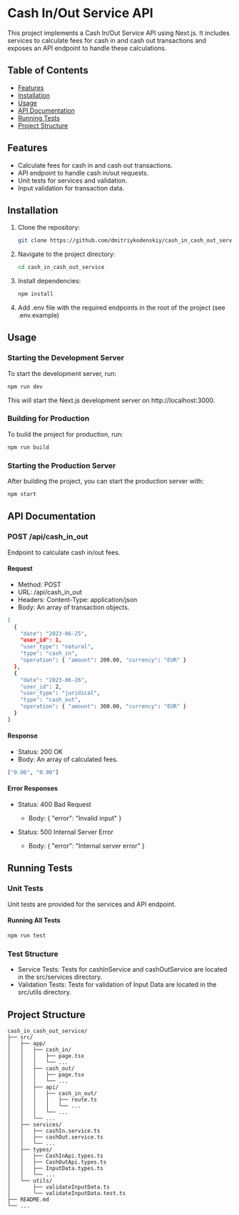 # Cash In/Out Service API

This project implements a Cash In/Out Service API using Next.js. It includes services to calculate fees for cash in and cash out transactions and exposes an API endpoint to handle these calculations.

## Table of Contents

- [Features](#features)
- [Installation](#installation)
- [Usage](#usage)
- [API Documentation](#api-documentation)
- [Running Tests](#running-tests)
- [Project Structure](#project-structure)

## Features

- Calculate fees for cash in and cash out transactions.
- API endpoint to handle cash in/out requests.
- Unit tests for services and validation.
- Input validation for transaction data.

## Installation

1. Clone the repository:

    ```bash
    git clone https://github.com/dmitriykodenskiy/cash_in_cash_out_service
    ```

2. Navigate to the project directory:

    ```bash
    cd cash_in_cash_out_service
    ```

3. Install dependencies:

    ```bash
    npm install
    ```
4. Add .env file with the required endpoints in the root of the project (see .env.example)

## Usage

### Starting the Development Server

To start the development server, run:

```bash
npm run dev
```

This will start the Next.js development server on http://localhost:3000.

### Building for Production

To build the project for production, run:

```bash
npm run build
```

### Starting the Production Server

After building the project, you can start the production server with:

```bash
npm start
```

## API Documentation

### POST /api/cash_in_out

Endpoint to calculate cash in/out fees.

#### Request

- Method: POST
- URL: /api/cash_in_out
- Headers: Content-Type: application/json
- Body: An array of transaction objects.

```bash
[
  {
    "date": "2023-06-25",
    "user_id": 1,
    "user_type": "natural",
    "type": "cash_in",
    "operation": { "amount": 200.00, "currency": "EUR" }
  },
  {
    "date": "2023-06-26",
    "user_id": 2,
    "user_type": "juridical",
    "type": "cash_out",
    "operation": { "amount": 300.00, "currency": "EUR" }
  }
]
```

#### Response

- Status: 200 OK
- Body: An array of calculated fees.

```bash
["0.06", "0.90"]
```

#### Error Responses

- Status: 400 Bad Request

  - Body: { "error": "Invalid input" }

- Status: 500 Internal Server Error

  - Body: { "error": "Internal server error" }

## Running Tests

### Unit Tests

Unit tests are provided for the services and API endpoint.

#### Running All Tests

```bash
npm run test
```

### Test Structure

- Service Tests: Tests for cashInService and cashOutService are located in the src/services directory.
- Validation Tests: Tests for validation of Input Data are located in the src/utils directory.

## Project Structure

```
cash_in_cash_out_service/
├── src/
│   ├── app/
│   │   ├── cash_in/
│   │   │   ├── page.tsx
│   │   │   └── ...
│   │   ├── cash_out/
│   │   │   ├── page.tsx
│   │   │   └── ...
│   │   ├── api/
│   │   │   ├── cash_in_out/
│   │   │   │   ├── route.ts
│   │   │   │   └── ...
│   │   │   └── ...
│   │   └── ...
│   ├── services/
│   │   ├── cashIn.service.ts
│   │   ├── cashOut.service.ts
│   │   └── ...
│   ├── types/
│   │   ├── CashInApi.types.ts
│   │   ├── CashOutApi.types.ts
│   │   ├── InputData.types.ts
│   │   └── ...
│   └── utils/
│       ├── validateInputData.ts
│       └── validateInputData.test.ts
├── README.md
└── ...
```